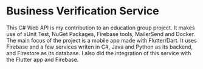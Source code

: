 # Business Verification Service
This C# Web API is my contribution to an education group project. It makes use of xUnit Test, NuGet Packages, Firebase tools, MailerSend and Docker.
The main focus of the project is a mobile app made with Flutter/Dart. It uses Firebase and a few services writen in C#, Java and Python as its backend, and Firestore as its database.
I also did the integration of this service with the Flutter app and Firebase.
